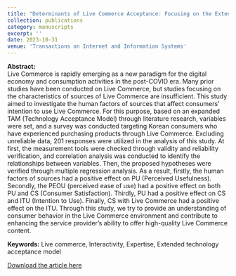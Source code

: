 ```yaml
---
title: "Determinants of Live Commerce Acceptance: Focusing on the Extended Technology Acceptance Model (TAM)"
collection: publications
category: manuscripts
excerpt: ''
date: 2023-10-31
venue: 'Transactions on Internet and Information Systems'
---
```


**Abstract:** <br>
Live Commerce is rapidly emerging as a new paradigm for the digital economy and consumption activities in the post-COVID era. Many prior studies have been conducted on Live Commerce, but studies focusing on the characteristics of sources of Live Commerce are insufficient. This study aimed to investigate the human factors of sources that affect consumers' intention to use Live Commerce. For this purpose, based on an expanded TAM (Technology Acceptance Model) through literature research, variables were set, and a survey was conducted targeting Korean consumers who have experienced purchasing products through Live Commerce. Excluding unreliable data, 201 responses were utilized in the analysis of this study. At first, the measurement tools were checked through validity and reliability verification, and correlation analysis was conducted to identify the relationships between variables. Then, the proposed hypotheses were verified through multiple regression analysis. As a result, firstly, the human factors of sources had a positive effect on PU (Perceived Usefulness). Secondly, the PEOU (perceived ease of use) had a positive effect on both PU and CS (Consumer Satisfaction). Thirdly, PU had a positive effect on CS and ITU (Intention to Use). Finally, CS with Live Commerce had a positive effect on the ITU. Through this study, we try to provide an understanding of consumer behavior in the Live Commerce environment and contribute to enhancing the service provider’s ability to offer high-quality Live Commerce content. <br>

**Keywords:** Live commerce, Interactivity, Expertise, Extended technology acceptance model 

[Download the article here](https://itiis.org/digital-library/56208)
